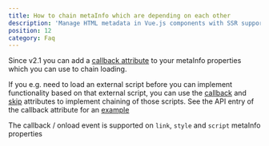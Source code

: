 ```yaml
---
title: How to chain metaInfo which are depending on each other
description: 'Manage HTML metadata in Vue.js components with SSR support for Nuxt.js!'
position: 12
category: Faq
---
```


Since v2.1 you can add a [callback attribute](/api/special-metainfo-attributes#callback-badgev21badge) to your metaInfo properties which you can use to chain loading.

If you e.g. need to load an external script before you can implement functionality based on that external script, you can use the [callback](/api/special-metainfo-attributes#callback-badgev21badge) and [skip](/api/special-metainfo-attributes#skip--badgev21badge) attributes to implement chaining of those scripts. See the API entry of the callback attribute for an [example](/api/special-metainfo-attributes#callback-badgev21badge)


<alert type="info">

  The callback / onload event is supported on `link`, `style` and `script` metaInfo properties

</alert>